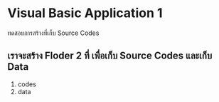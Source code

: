 # Visual Basic Application 1
ทดสอบการสร้างที่เก็บ Source Codes

## เราจะสร้าง Floder 2 ที่ เพื่อเก็บ Source Codes และเก็บ Data
1. codes
1. data
